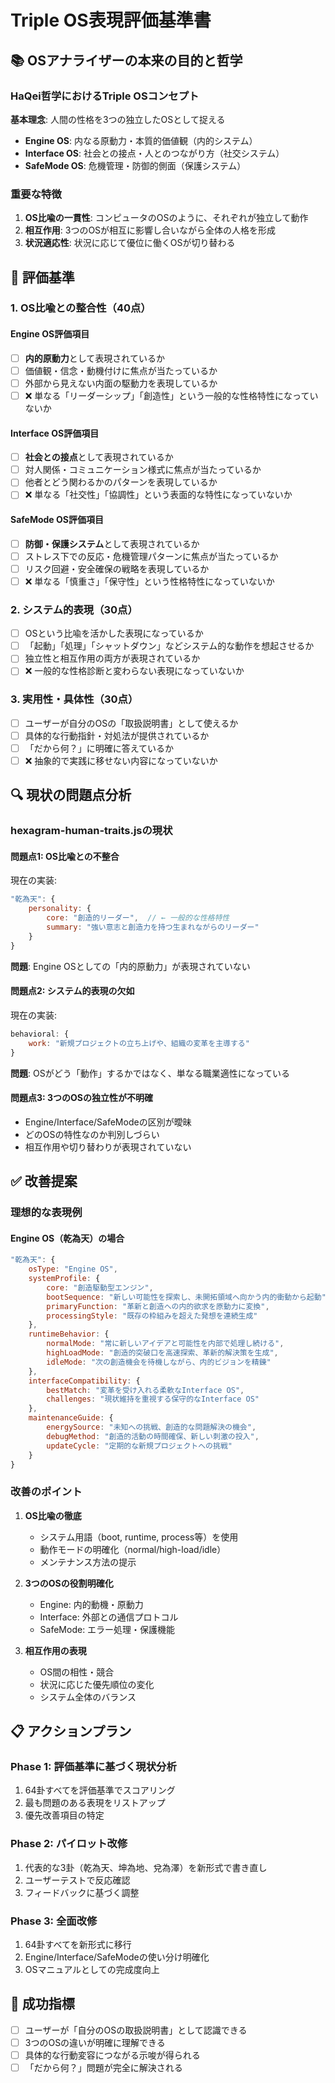 # Triple OS表現評価基準書

## 📚 OSアナライザーの本来の目的と哲学

### HaQei哲学におけるTriple OSコンセプト

**基本理念**: 人間の性格を3つの独立したOSとして捉える
- **Engine OS**: 内なる原動力・本質的価値観（内的システム）
- **Interface OS**: 社会との接点・人とのつながり方（社交システム）  
- **SafeMode OS**: 危機管理・防御的側面（保護システム）

### 重要な特徴
1. **OS比喩の一貫性**: コンピュータのOSのように、それぞれが独立して動作
2. **相互作用**: 3つのOSが相互に影響し合いながら全体の人格を形成
3. **状況適応性**: 状況に応じて優位に働くOSが切り替わる

## 🎯 評価基準

### 1. OS比喩との整合性（40点）

#### Engine OS評価項目
- [ ] **内的原動力**として表現されているか
- [ ] 価値観・信念・動機付けに焦点が当たっているか
- [ ] 外部から見えない内面の駆動力を表現しているか
- [ ] ❌ 単なる「リーダーシップ」「創造性」という一般的な性格特性になっていないか

#### Interface OS評価項目  
- [ ] **社会との接点**として表現されているか
- [ ] 対人関係・コミュニケーション様式に焦点が当たっているか
- [ ] 他者とどう関わるかのパターンを表現しているか
- [ ] ❌ 単なる「社交性」「協調性」という表面的な特性になっていないか

#### SafeMode OS評価項目
- [ ] **防御・保護システム**として表現されているか
- [ ] ストレス下での反応・危機管理パターンに焦点が当たっているか
- [ ] リスク回避・安全確保の戦略を表現しているか
- [ ] ❌ 単なる「慎重さ」「保守性」という性格特性になっていないか

### 2. システム的表現（30点）

- [ ] OSという比喩を活かした表現になっているか
- [ ] 「起動」「処理」「シャットダウン」などシステム的な動作を想起させるか
- [ ] 独立性と相互作用の両方が表現されているか
- [ ] ❌ 一般的な性格診断と変わらない表現になっていないか

### 3. 実用性・具体性（30点）

- [ ] ユーザーが自分のOSの「取扱説明書」として使えるか
- [ ] 具体的な行動指針・対処法が提供されているか
- [ ] 「だから何？」に明確に答えているか
- [ ] ❌ 抽象的で実践に移せない内容になっていないか

## 🔍 現状の問題点分析

### hexagram-human-traits.jsの現状

#### 問題点1: OS比喩との不整合
現在の実装:
```javascript
"乾為天": {
    personality: {
        core: "創造的リーダー",  // ← 一般的な性格特性
        summary: "強い意志と創造力を持つ生まれながらのリーダー"
    }
}
```

**問題**: Engine OSとしての「内的原動力」が表現されていない

#### 問題点2: システム的表現の欠如
現在の実装:
```javascript
behavioral: {
    work: "新規プロジェクトの立ち上げや、組織の変革を主導する"
}
```

**問題**: OSがどう「動作」するかではなく、単なる職業適性になっている

#### 問題点3: 3つのOSの独立性が不明確
- Engine/Interface/SafeModeの区別が曖昧
- どのOSの特性なのか判別しづらい
- 相互作用や切り替わりが表現されていない

## ✅ 改善提案

### 理想的な表現例

#### Engine OS（乾為天）の場合
```javascript
"乾為天": {
    osType: "Engine OS",
    systemProfile: {
        core: "創造駆動型エンジン",
        bootSequence: "新しい可能性を探索し、未開拓領域へ向かう内的衝動から起動",
        primaryFunction: "革新と創造への内的欲求を原動力に変換",
        processingStyle: "既存の枠組みを超えた発想を連続生成"
    },
    runtimeBehavior: {
        normalMode: "常に新しいアイデアと可能性を内部で処理し続ける",
        highLoadMode: "創造的突破口を高速探索、革新的解決策を生成",
        idleMode: "次の創造機会を待機しながら、内的ビジョンを精錬"
    },
    interfaceCompatibility: {
        bestMatch: "変革を受け入れる柔軟なInterface OS",
        challenges: "現状維持を重視する保守的なInterface OS"
    },
    maintenanceGuide: {
        energySource: "未知への挑戦、創造的な問題解決の機会",
        debugMethod: "創造的活動の時間確保、新しい刺激の投入",
        updateCycle: "定期的な新規プロジェクトへの挑戦"
    }
}
```

### 改善のポイント

1. **OS比喩の徹底**
   - システム用語（boot, runtime, process等）を使用
   - 動作モードの明確化（normal/high-load/idle）
   - メンテナンス方法の提示

2. **3つのOSの役割明確化**
   - Engine: 内的動機・原動力
   - Interface: 外部との通信プロトコル
   - SafeMode: エラー処理・保護機能

3. **相互作用の表現**
   - OS間の相性・競合
   - 状況に応じた優先順位の変化
   - システム全体のバランス

## 📋 アクションプラン

### Phase 1: 評価基準に基づく現状分析
1. 64卦すべてを評価基準でスコアリング
2. 最も問題のある表現をリストアップ
3. 優先改善項目の特定

### Phase 2: パイロット改修
1. 代表的な3卦（乾為天、坤為地、兌為澤）を新形式で書き直し
2. ユーザーテストで反応確認
3. フィードバックに基づく調整

### Phase 3: 全面改修
1. 64卦すべてを新形式に移行
2. Engine/Interface/SafeModeの使い分け明確化
3. OSマニュアルとしての完成度向上

## 🎯 成功指標

- [ ] ユーザーが「自分のOSの取扱説明書」として認識できる
- [ ] 3つのOSの違いが明確に理解できる
- [ ] 具体的な行動変容につながる示唆が得られる
- [ ] 「だから何？」問題が完全に解決される